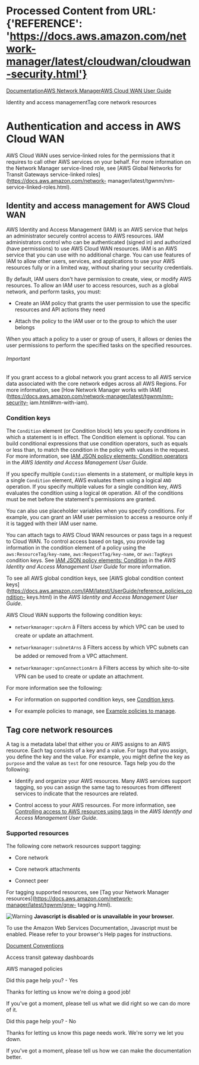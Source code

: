 # Processed Content from URL: {'REFERENCE': 'https://docs.aws.amazon.com/network-manager/latest/cloudwan/cloudwan-security.html'}

[](/pdfs/network-manager/latest/cloudwan/cloudwan.pdf#cloudwan-security "Open
PDF")

[Documentation](/index.html)[AWS Network Manager](/vpc/index.html)[AWS Cloud
WAN User Guide](what-is-cloudwan.html)

Identity and access managementTag core network resources

# Authentication and access in AWS Cloud WAN

AWS Cloud WAN uses service-linked roles for the permissions that it requires
to call other AWS services on your behalf. For more information on the Network
Manager service-lined role, see [AWS Global Networks for Transit Gateways
service-linked roles](https://docs.aws.amazon.com/network-
manager/latest/tgwnm/nm-service-linked-roles.html).

## Identity and access management for AWS Cloud WAN

AWS Identity and Access Management (IAM) is an AWS service that helps an
administrator securely control access to AWS resources. IAM administrators
control who can be authenticated (signed in) and authorized (have permissions)
to use AWS Cloud WAN resources. IAM is an AWS service that you can use with no
additional charge. You can use features of IAM to allow other users, services,
and applications to use your AWS resources fully or in a limited way, without
sharing your security credentials.

By default, IAM users don't have permission to create, view, or modify AWS
resources. To allow an IAM user to access resources, such as a global network,
and perform tasks, you must:

  * Create an IAM policy that grants the user permission to use the specific resources and API actions they need

  * Attach the policy to the IAM user or to the group to which the user belongs

When you attach a policy to a user or group of users, it allows or denies the
user permissions to perform the specified tasks on the specified resources.

###### Important

If you grant access to a global network you grant access to all AWS service
data associated with the core network edges across all AWS Regions. For more
information, see [How Network Manager works with
IAM](https://docs.aws.amazon.com/network-manager/latest/tgwnm/nm-security-
iam.html#nm-with-iam).

### Condition keys

The `Condition` element (or Condition block) lets you specify conditions in
which a statement is in effect. The Condition element is optional. You can
build conditional expressions that use condition operators, such as equals or
less than, to match the condition in the policy with values in the request.
For more information, see [IAM JSON policy elements: Condition
operators](https://docs.aws.amazon.com/IAM/latest/UserGuide/reference_policies_elements_condition_operators.html)
in the _AWS Identity and Access Management User Guide_.

If you specify multiple `Condition` elements in a statement, or multiple keys
in a single `Condition` element, AWS evaluates them using a logical `AND`
operation. If you specify multiple values for a single condition key, AWS
evaluates the condition using a logical `OR` operation. All of the conditions
must be met before the statement's permissions are granted.

You can also use placeholder variables when you specify conditions. For
example, you can grant an IAM user permission to access a resource only if it
is tagged with their IAM user name.

You can attach tags to AWS Cloud WAN resources or pass tags in a request to
Cloud WAN. To control access based on tags, you provide tag information in the
condition element of a policy using the `aws:ResourceTag/key-name`,
`aws:RequestTag/key-name`, or `aws:TagKeys` condition keys. See [IAM JSON
policy elements:
Condition](https://docs.aws.amazon.com/IAM/latest/UserGuide/reference_policies_elements_condition.html)
in the _AWS Identity and Access Management User Guide_ for more information.

To see all AWS global condition keys, see [AWS global condition context
keys](https://docs.aws.amazon.com/IAM/latest/UserGuide/reference_policies_condition-
keys.html) in the _AWS Identity and Access Management User Guide_.

AWS Cloud WAN supports the following condition keys:

  * `networkmanager:vpcArn` â Filters access by which VPC can be used to create or update an attachment.

  * `networkmanager:subnetArns` â Filters access by which VPC subnets can be added or removed from a VPC attachment.

  * `networkmanager:vpnConnectionArn` â Filters access by which site-to-site VPN can be used to create or update an attachment.

For more information see the following:

  * For information on supported condition keys, see [Condition keys](https://docs.aws.amazon.com/network-manager/latest/tgwnm/nm-security-iam.html#nm-iam-condition-keys).

  * For example policies to manage, see [Example policies to manage](https://docs.aws.amazon.com/network-manager/latest/tgwnm/nm-security-iam.html#nm-example-iam-policies).

## Tag core network resources

A tag is a metadata label that either you or AWS assigns to an AWS resource.
Each tag consists of a key and a value. For tags that you assign, you define
the key and the value. For example, you might define the key as `purpose` and
the value as `test` for one resource. Tags help you do the following:

  * Identify and organize your AWS resources. Many AWS services support tagging, so you can assign the same tag to resources from different services to indicate that the resources are related. 

  * Control access to your AWS resources. For more information, see [Controlling access to AWS resources using tags](https://docs.aws.amazon.com/IAM/latest/UserGuide/access_tags.html) in the _AWS Identify and Access Management User Guide_.

### Supported resources

The following core network resources support tagging:

  * Core network

  * Core network attachments

  * Connect peer

For tagging supported resources, see [Tag your Network Manager
resources](https://docs.aws.amazon.com/network-manager/latest/tgwnm/gnw-
tagging.html).

![Warning](https://d1ge0kk1l5kms0.cloudfront.net/images/G/01/webservices/console/warning.png)
**Javascript is disabled or is unavailable in your browser.**

To use the Amazon Web Services Documentation, Javascript must be enabled.
Please refer to your browser's Help pages for instructions.

[Document Conventions](/general/latest/gr/docconventions.html)

Access transit gateway dashboards

AWS managed policies

Did this page help you? - Yes

Thanks for letting us know we're doing a good job!

If you've got a moment, please tell us what we did right so we can do more of
it.

Did this page help you? - No

Thanks for letting us know this page needs work. We're sorry we let you down.

If you've got a moment, please tell us how we can make the documentation
better.

